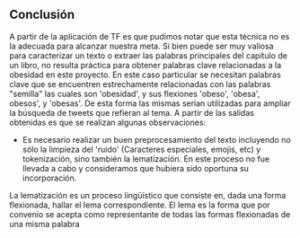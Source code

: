 ## Conclusión

A partir de la aplicación de TF es que pudimos notar que esta técnica no es la adecuada para alcanzar nuestra meta. Si bien puede ser muy valiosa para caracterizar un texto o extraer las palabras principales del capítulo de un libro, no resulta práctica para obtener palabras clave relacionadas a la obesidad en este proyecto. En este caso particular se necesitan palabras clave que se encuentren estrechamente relacionadas con las palabras "semilla" las cuales son 'obesidad', y sus flexiones 'obeso', 'obesa', obesos', y 'obesas'. De esta forma las mismas serían utilizadas para ampliar la búsqueda de tweets que refieran al tema. 
A partir de las salidas obtenidas es que se realizan algunas observaciones:
  - Es necesario realizar un buen preprocesamiento del texto incluyendo no sólo la limpieza del 'ruido' (Caracteres especiales, emojis, etc) y tokenización, sino también la lematización. En este proceso no fue llevada a cabo y consideramos que hubiera sido oportuna su incorporación. 
  
  La lematización es un proceso lingüístico que consiste en, dada una forma flexionada, hallar el lema correspondiente. El lema es la forma que por convenio se acepta como representante de todas las formas flexionadas de una misma palabra
